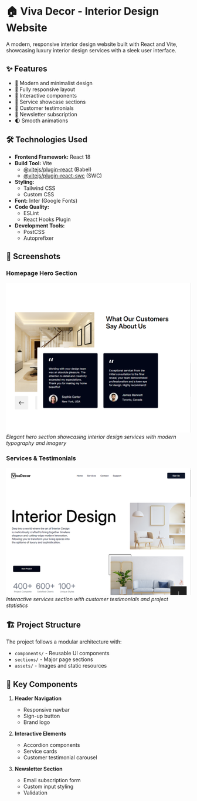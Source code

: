 # 🏠 Viva Decor - Interior Design Website

A modern, responsive interior design website built with React and Vite, showcasing luxury interior design services with a sleek user interface.

## ✨ Features

- 🎨 Modern and minimalist design
- 📱 Fully responsive layout
- 🔄 Interactive components
- 🎯 Service showcase sections
- 👥 Customer testimonials
- 📧 Newsletter subscription
- 🌓 Smooth animations

## 🛠️ Technologies Used

- **Frontend Framework:** React 18
- **Build Tool:** Vite
  - [@vitejs/plugin-react](https://github.com/vitejs/vite-plugin-react/blob/main/packages/plugin-react/README.md) (Babel)
  - [@vitejs/plugin-react-swc](https://github.com/vitejs/vite-plugin-react-swc) (SWC)
- **Styling:** 
  - Tailwind CSS
  - Custom CSS
- **Font:** Inter (Google Fonts)
- **Code Quality:**
  - ESLint
  - React Hooks Plugin
- **Development Tools:**
  - PostCSS
  - Autoprefixer

## 📸 Screenshots

### Homepage Hero Section
![Homepage Screenshot](ss1.png)
*Elegant hero section showcasing interior design services with modern typography and imagery*

### Services & Testimonials
![Services Screenshot](ss2.png)
*Interactive services section with customer testimonials and project statistics*

## 🏗️ Project Structure

The project follows a modular architecture with:

- `components/` - Reusable UI components
- `sections/` - Major page sections
- `assets/` - Images and static resources

## 🚀 Key Components

1. **Header Navigation**
   - Responsive navbar
   - Sign-up button
   - Brand logo

2. **Interactive Elements**
   - Accordion components
   - Service cards
   - Customer testimonial carousel

3. **Newsletter Section**
   - Email subscription form
   - Custom input styling
   - Validation

